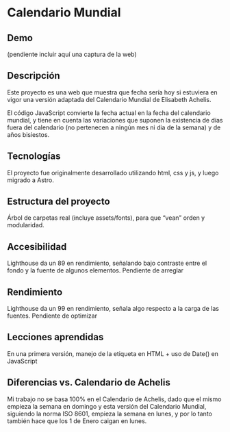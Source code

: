 # Calendario Mundial

## Demo
(pendiente incluir aquí una captura de la web)

## Descripción

Este proyecto es una web que muestra que fecha sería hoy si estuviera en vigor una versión adaptada del Calendario Mundial de Elisabeth Achelis.

El código JavaScript convierte la fecha actual en la fecha del calendario mundial, y tiene en cuenta las variaciones que suponen la existencia de días fuera del calendario (no pertenecen a ningún mes ni dia de la semana) y de años bisiestos.

## Tecnologías
El proyecto fue originalmente desarrollado utilizando html, css y js, y luego migrado a Astro.

## Estructura del proyecto
Árbol de carpetas real (incluye assets/fonts), para que “vean” orden y modularidad.

## Accesibilidad 
Lighthouse da un 89 en rendimiento, señalando bajo contraste entre el fondo y la fuente de algunos elementos. Pendiente de arreglar

## Rendimiento
Lighthouse da un 99 en rendimiento, señala algo respecto a la carga de las fuentes. Pendiente de optimizar

## Lecciones aprendidas
En una primera versión, manejo de la etiqueta <table> en HTML + uso de Date() en JavaScript

## Diferencias vs. Calendario de Achelis
Mi trabajo no se basa 100% en el Calendario de Achelis, dado que el mismo empieza la semana en domingo y esta versión del Calendario Mundial, siguiendo la norma ISO 8601, empieza la semana en lunes, y por lo tanto también hace que los 1 de Enero caigan en lunes.